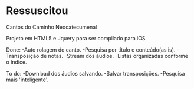 # Ressuscitou
Cantos do Caminho Neocatecumenal

Projeto em HTML5 e Jquery para ser compilado para iOS

Done:
-Auto rolagem do canto.
-Pesquisa por título e conteúdo(as is).
-Transposição de notas.
-Stream dos áudios.
-Listas organizadas conforme o índice.

To do:
-Download dos áudios salvando.
-Salvar transposições.
-Pesquisa mais 'inteligente'.
